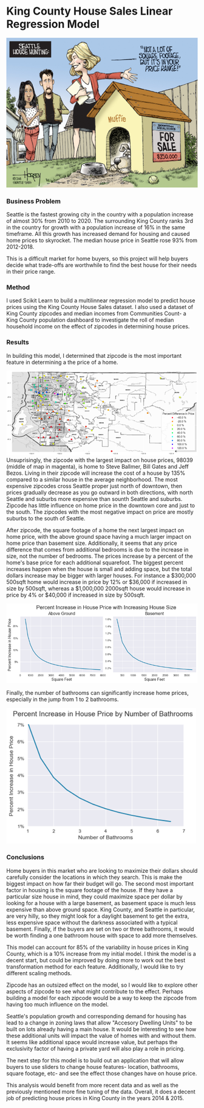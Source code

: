 # King County House Sales Linear Regression Model

![editorial cartoon of couple house hunting in seattle looking at the affordable dog house, by David Horsey in the Seattle Times](/images/Dog-house.jpg)

### Business Problem

Seattle is the fastest growing city in the country with a population increase of almost 30% from 2010 to 2020. The surrounding King County ranks 3rd in the country for growth with a population increase of 16% in the same timeframe. All this growth has increased demand for housing and caused home prices to skyrocket. The median house price in Seattle rose 93% from 2012-2018.

This is a difficult market for home buyers, so this project will help buyers decide what trade-offs are worthwhile to find the best house for their needs in their price range.

### Method

I used Scikit Learn to build a multilinnear regression model to predict house prices using the King County House Sales dataset. I also used a dataset of King County zipcodes and median incomes from Communities Count- a King County population dashboard to investigate the roll of median household income on the effect of zipcodes in determining house prices.

### Results

In building this model, I determined that zipcode is the most important feature in determining a the price of a home. 

![map of King County zipcodes with percent increase in price for each](/images/zipcode_effect.png)
Unsuprisingly, the zipcode with the largest impact on house prices, 98039 (middle of map in magenta), is home to Steve Ballmer, Bill Gates and Jeff Bezos. Living in their zipcode will increase the cost of a house by 135% compared to a similar house in the average neighborhood. The most expensive zipcodes cross Seattle proper just north of downtown, then prices gradually decrease as you go outward in both directions, with north Seattle and suburbs more expensive than sounth Seattle and suburbs. Zipcode has little influence on home price in the downtown core and just to the south. The zipcodes with the most negative impact on price are mostly suburbs to the south of Seattle.

After zipcode, the square footage of a home the next largest impact on home price, with the above ground space having a much larger impact on home price than basement size. Additionally, it seems that any price difference that comes from additional bedrooms is due to the increase in size, not the number of bedrooms. The prices increase by a percent of the home's base price for each additional squarefoot. The biggest percent increases happen when the house is small and adding space, but the total dollars increase may be bigger with larger houses. For instance a \$300,000 500sqft home would increase in price by 12% or \$36,000 if increased in size by 500sqft, whereas a \$1,000,000 2000sqft house would increase in price by 4% or \$40,000 if increased in size by 500sqft.

<img src="images/increasebysqft.png" alt="graph of change in house price with increasing house size" width="1000"/>

Finally, the number of bathrooms can significantly increase home prices, especially in the jump from 1 to 2 bathrooms.

<img src="images/increasebybathroom.png" alt="graph of change in house price with more bathrooms" width="500"/>

### Conclusions

Home buyers in this market who are looking to maximize their dollars should carefully consider the locations in which they search. This is make the biggest impact on how far their budget will go. The second most important factor in housing is the square footage of the house. If they have a particular size house in mind, they could maximize space per dollar by looking for a house with a large basement, as basement space is much less expensive than above ground space. King County, and Seattle in particular, are very hilly, so they might look for a daylight basement to get the extra, less expensive space without the darkness associated with a typical basement. Finally, if the buyers are set on two or three bathrooms, it would be worth finding a one bathroom house with space to add more themselves.

This model can account for 85% of the variability in house prices in King County, which is a 10% increase from my initial model. I think the model is a decent start, but could be improved by doing more to work out the best transformation method for each feature. Additionally, I would like to try different scaling methods.

Zipcode has an outsized effect on the model, so I would like to explore other aspects of zipcode to see what might contribute to the effect. Perhaps building a model for each zipcode would be a way to keep the zipcode from having too much influence on the model.

Seattle's population growth and corresponding demand for housing has lead to a change in zoning laws that allow "Accesory Dwelling Units" to be built on lots already having a main house. It would be interesting to see how these additional units will impact the value of homes with and without them. It seems like additional space would increase value, but perhaps the exclusivity factor of having a private yard will also play a role in pricing.

The next step for this model is to build out an application that will allow buyers to use sliders to change house features- location, bathrooms, square footage, etc- and see the effect those changes have on house price.

This analysis would benefit from more recent data and as well as the previously mentioned more fine tuning of the data. Overall, it does a decent job of predicting house prices in King County in the years 2014 & 2015.
